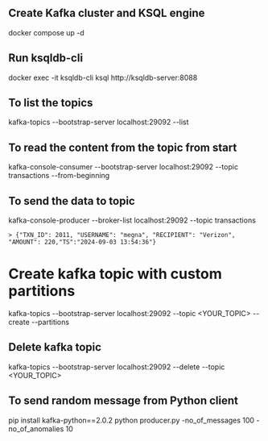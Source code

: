 
## Create Kafka cluster and KSQL engine
docker compose up -d

## Run ksqldb-cli
docker exec -it ksqldb-cli ksql http://ksqldb-server:8088

## To list the topics 
kafka-topics --bootstrap-server localhost:29092 --list

## To read the content from the topic from start 
kafka-console-consumer --bootstrap-server localhost:29092 --topic transactions --from-beginning

## To send the data to topic 
kafka-console-producer --broker-list localhost:29092 --topic transactions
```
> {"TXN_ID": 2011, "USERNAME": "megna", "RECIPIENT": "Verizon", "AMOUNT": 220,"TS":"2024-09-03 13:54:36"}
```

# Create kafka topic with custom partitions
kafka-topics --bootstrap-server localhost:29092 --topic <YOUR_TOPIC> --create --partitions <NUMBER>

## Delete kafka topic
kafka-topics --bootstrap-server localhost:29092 --delete --topic <YOUR_TOPIC>

## To send random message from Python client
pip install kafka-python==2.0.2
python producer.py -no_of_messages 100 -no_of_anomalies 10

